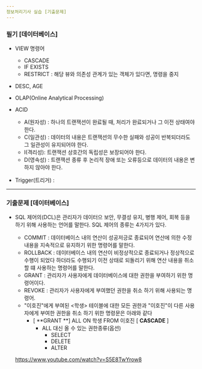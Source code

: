 ```yaml
---
정보처리기사 실습 [기출문제]
---
```


### 필기 [데이터베이스]

* VIEW 명령어
  * CASCADE
  * IF EXISTS
  * RESTRICT : 해당 뷰와 의존성 관계가 있는 객체가 있다면, 명령을 중지

* DESC, AGE

* OLAP(Online Analytical Processing)

* ACID
  * A(원자성) : 하나의 트랜잭션이 완료될 때, 처리가 완료되거나 그 이전 상태여야 한다.
  * C(일관성) : 데이터의 내용은 트랜잭션의 무수한 실패와 성공이 반복되더라도 그 일관성이 유지되어야 한다.
  * I(격리성): 트랜잭션 상호간의 독립성은 보장되어야 한다.
  * D(영속성) : 트랜잭션 종류 후 논리적 장애 또는 오류등으로 데이터의 내용은 변하지 않아야 한다.

* Trigger(트리거) : 

  

---

### 기출문제 [데이터베이스]

* SQL 제어의(DCL)은 관리자가 데이터으 보안, 무결성 유지, 병행 제어, 회복 등을 하기 위해 사용하는 언어를 말한다. SQL 제어의 종류는 4가지가 있다.

  * COMMIT : 데이터베이스 내의 연산이 성공저긍로 종료되어 연산에 의한 수정 내용을 지속적으로 유지하기 위한 명령어를 말한다.
  * ROLLBACK : 데이터베이스 내의 연산이 비정상적으로 종료되거나 정상적으로 수행이 되었다 하더라도 수행되기 이전 상태로 되돌리기 위해 연산 내용을 취소할 떄 사용하는 명령어를 말한다.
  * GRANT : 관리자가 사용자에게 데이터베이스에 대한 권한을 부여하기 위한 명령어이다.
  * REVOKE : 관리자가 사용자에게 부여했던 권한을 취소 하기 위해 사용되는 명령어.
  * "이호진"에게 부여된 <학생> 테이블에 대한 모든 권한과 "이호진"이 다른 사용자에게 부여한 권한을 취소 하기 위한 명령문은 아래와 같다
    * [ **GRANT **] ALL ON 학생 FROM 이호진 [ **CASCADE** ]
      * ALL 대신 올 수 있는 권한종류(옵션)
        * SELECT
        * DELETE
        * ALTER

  https://www.youtube.com/watch?v=S5E8TwYrow8

  

